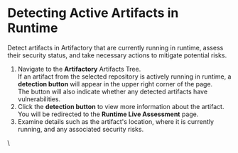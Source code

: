 # Detecting Active Artifacts in Runtime

Detect artifacts in Artifactory that are currently running in runtime, assess their security status, and take necessary actions to mitigate potential risks.&#x20;

1. Navigate to the **Artifactory** Artifacts Tree. \
   If an artifact from the selected repository is actively running in runtime, a **detection button** will appear in the upper right corner of the page. \
   The button will also indicate whether any detected artifacts have vulnerabilities.
2. Click the **detection button** to view more information about the artifact. \
   You will be redirected to the **Runtime Live Assessment** page.&#x20;
3. Examine details such as the artifact's location, where it is currently running, and any associated security risks.







\
